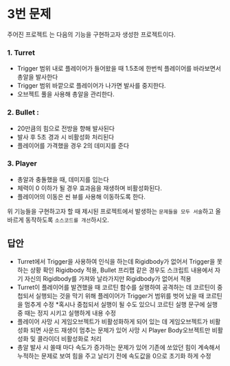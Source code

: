 # 3번 문제

주어진 프로젝트 는 다음의 기능을 구현하고자 생성한 프로젝트이다.

### 1. Turret
- Trigger 범위 내로 플레이어가 들어왔을 때 1.5초에 한번씩 플레이어를 바라보면서 총알을 발사한다
- Trigger 범위 바깥으로 플레이어가 나가면 발사를 중지한다.
- 오브젝트 풀을 사용해 총알을 관리한다.

### 2. Bullet :
- 20만큼의 힘으로 전방을 향해 발사된다
- 발사 후 5초 경과 시 비활성화 처리된다
- 플레이어를 가격했을 경우 2의 데미지를 준다

### 3. Player
- 총알과 충돌했을 때, 데미지를 입는다
- 체력이 0 이하가 될 경우 효과음을 재생하며 비활성화된다.
- 플레이어의 이동은 씬 뷰를 사용해 이동하도록 한다.

위 기능들을 구현하고자 할 때
제시된 프로젝트에서 발생하는 `문제들을 모두 서술`하고 올바르게 동작하도록 `소스코드를 개선`하시오.

## 답안
- Turret에서 Trigger을 사용하여 인식을 하는데 Rigidbody가 없어서 Trigger을 못하는 상황 확인
  Rigidbody 적용, Bullet 프리팹 같은 경우도 스크립트 내용에서 자기 자신의 Rigidbody를 가져와
날라가지만 Rigidbody가 없어서 적용
- Turret이 플레이어를 발견했을 때 코르틴 함수를 실행하여 공격하는 데
코르틴이 중첩되서 실행되는 것을 막기 위해 플레이어가 Trigger거 범위를 벗어 났을 때
코르틴을 멈추게 수정  *혹시나 중첩되서 실행이 될 수도 있으니 코르틴 실행 문구에 실행 중 때는
정지 시키고 실행하게 내용 수정
-  플레이어 사망 시 게임오브젝트가 비활성화하게 되어 있는 데 게임오브젝트가 비활성화 되면
사운드 재생이 멈추는 문제가 있어 사망 시 Player Body오브젝트만 비활성화 및 콜라이더 비활성화로 처리
- 총알 발사 시 쏠때 마다 속도가 증가하는 문제가 있어 
기존에 쏘았던 힘이 계속해서 누적하는 문제로 보여 힘을 주고 날리기 전에 속도값을 0으로 초기화 하게 수정
